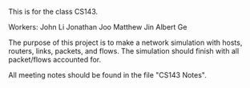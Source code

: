This is for the class CS143.

Workers:
John Li
Jonathan Joo
Matthew Jin
Albert Ge

The purpose of this project is to make a network simulation with hosts, routers, links, packets, and flows. The simulation should finish with all packet/flows accounted for.

All meeting notes should be found in the file "CS143 Notes".
